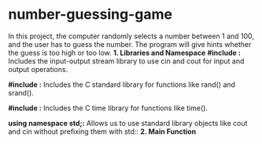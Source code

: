 # number-guessing-game
In this project, the computer randomly selects a number between 1 and 100, and the user has to guess the number. The program will give hints whether the guess is too high or too low.
**1. Libraries and Namespace**
**#include <iostream>:** Includes the input-output stream library to use cin and cout for input and output operations.

**#include <cstdlib>:** Includes the C standard library for functions like rand() and srand().

**#include <ctime>:** Includes the C time library for functions like time().

**using namespace std;:** Allows us to use standard library objects like cout and cin without prefixing them with std::
**2. Main Function**
